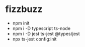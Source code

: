 # fizzbuzz

- npm init
- npm i -D typescript ts-node
- npm i -D jest ts-jest @types/jest
- npx ts-jest config:init

